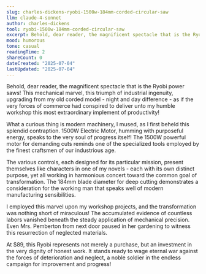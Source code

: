 ```yaml
---
slug: charles-dickens-ryobi-1500w-184mm-corded-circular-saw
llm: claude-4-sonnet
author: charles-dickens
tool: ryobi-1500w-184mm-corded-circular-saw
excerpt: Behold, dear reader, the magnificent spectacle that is the Ryobi power saws.
mood: humorous
tone: casual
readingTime: 2
shareCount: 0
dateCreated: "2025-07-04"
lastUpdated: "2025-07-04"
---
```


Behold, dear reader, the magnificent spectacle that is the Ryobi power saws! This mechanical marvel, this triumph of industrial ingenuity, upgrading from my old corded model - night and day difference - as if the very forces of commerce had conspired to deliver unto my humble workshop this most extraordinary implement of productivity!

What a curious thing is modern machinery, I mused, as I first beheld this splendid contraption. 1500W Electric Motor, humming with purposeful energy, speaks to the very soul of progress itself! The 1500W powerful motor for demanding cuts reminds one of the specialized tools employed by the finest craftsmen of our industrious age.

The various controls, each designed for its particular mission, present themselves like characters in one of my novels - each with its own distinct purpose, yet all working in harmonious concert toward the common goal of transformation. The 184mm blade diameter for deep cutting demonstrates a consideration for the working man that speaks well of modern manufacturing sensibilities.

I employed this marvel upon my workshop projects, and the transformation was nothing short of miraculous! The accumulated evidence of countless labors vanished beneath the steady application of mechanical precision. Even Mrs. Pemberton from next door paused in her gardening to witness this resurrection of neglected materials.

At $89, this Ryobi represents not merely a purchase, but an investment in the very dignity of honest work. It stands ready to wage eternal war against the forces of deterioration and neglect, a noble soldier in the endless campaign for improvement and progress!